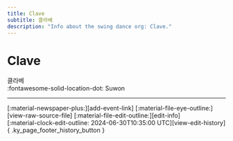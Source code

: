 ```yaml
---
title: Clave
subtitle: 클라베
description: "Info about the swing dance org: Clave."
---
```


# Clave

클라베  
:fontawesome-solid-location-dot: Suwon  


---

<div class="ky_page_footer" markdown>
<div class="ky_page_footer_trailing" markdown="span">
[:material-newspaper-plus:][add-event-link]
[:material-file-eye-outline:][view-raw-source-file]
[:material-file-edit-outline:][edit-info]
</div>
<div class="ky_page_footer_leading" markdown="span">
[:material-clock-edit-outline: 2024-06-30T10:35:00 UTC][view-edit-history]{ .ky_page_footer_history_button }
</div>
</div>

[add-event-link]: https://github.com/swingdance/events/issues/new?assignees=&labels=add+event&projects=&template=02-add_entity.yml&title=Add%20Event%3A%20ko_KR%20%E2%80%A2%20%3CName%3E&region=ko_KR&province=Suwon&city=Suwon&org_id=clave "Add Event"
[view-raw-source-file]: https://github.com/swingdance/orgs/blob/main/ko_KR/clave.json "View Raw Source File"
[edit-info]: https://github.com/swingdance/orgs/issues/new?assignees=&labels=update+org&projects=&template=03-update_entity.yml&title=Update%20Org%3A%20ko_KR%20%E2%80%A2%20Clave&region=ko_KR&id=clave&name=Clave "Edit Info"

[view-edit-history]: https://github.com/swingdance/orgs/commits/main/ko_KR/clave.json "View Edit History"
